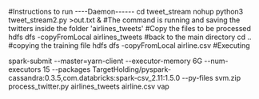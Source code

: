#Instructions to run
----Daemon------
cd tweet_stream
nohup python3 tweet_stream2.py >out.txt &
#The command is running and saving the twitters inside the folder 'airlines_tweets'
#Copy the files to be processed
hdfs dfs -copyFromLocal  airlines_tweets
#back to the main directory
cd ..
#copying the training file
hdfs dfs -copyFromLocal airline.csv
#Executing

spark-submit --master=yarn-client --executor-memory 6G --num-executors 15 --packages TargetHolding/pyspark-cassandra:0.3.5,com.databricks:spark-csv_2.11:1.5.0 --py-files svm.zip process_twitter.py airlines_tweets airline.csv vap 








